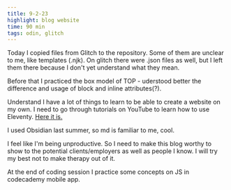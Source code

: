 ```yaml
---
title: 9-2-23
highlight: blog website
time: 90 min
tags: odin, glitch
---
```


Today I copied files from Glitch to the repository. Some of them are unclear to me, like templates (.njk). On glitch there were .json files as well, but I left them there because I don't yet understand what they mean.

Before that I practiced the box model of TOP - uderstood better the difference and usage of block and inline attributes(?).

Understand I have a lot of things to learn to be able to create a website on my own. I need to go through tutorials on YouTube to learn how to use Eleventy. [Here it is.](https://www.youtube.com/watch?v=4wD00RT6d-g&list=PLwhCq3ZFGOGgZDg_pnVh15gUfYqWnlWRs&index=1)

I used Obsidian last summer, so md is familiar to me, cool.

I feel like I'm being unproductive. So I need to make this blog worthy to show to the potential clients/employers as well as people I know. I will try my best not to make therapy out of it.

At the end of coding session I practice some concepts on JS in codecademy mobile app.